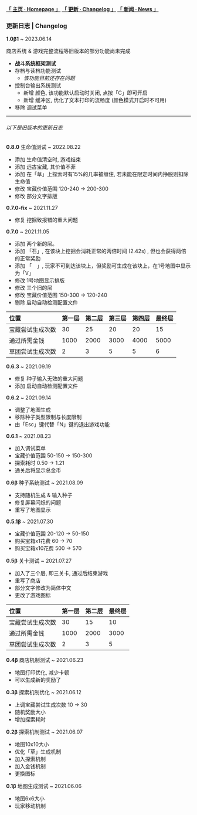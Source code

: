 **[「 主页 · Homepage 」](https://orxnre.github.io/) [「 更新 · Changelog 」](https://orxnre.github.io/c) [「 新闻 · News 」](https://orxnre.github.io/n)**

### 更新日志 | Changelog
**1.0β1** ~ 2023.06.14

商店系统 & 游戏完整流程等旧版本的部分功能尚未完成

* **战斗系统框架测试**
* 存档与读档功能测试
  * *该功能目前还存在问题*
* 控制台输出系统测试
  * 新增 颜色, 该功能默认启动时关闭, 点按「C」即可开启
  * 新增 缓冲区, 优化了文本打印的流畅度 (颜色模式开启时不可用)
* 移除 调试菜单

****

###### 以下是旧版本的更新日志

**0.8.0** 生命值测试 ~ 2022.08.22

* 添加 生命值清空时, 游戏结束
* 添加 远古宝藏, 其价值不菲
* 添加 在「草」上探索时有15%的几率被缠住, 若未能在限定时间内挣脱则扣除生命值
* 修改 宝藏价值范围 120-240 → 200-300
* 修改 部分文字排版

**0.7.0-fix** ~ 2021.11.27

* 修复 挖掘致报错的重大问题

**0.7.0** ~ 2021.11.05

* 添加 两个新的层。
* 添加 「石」, 在该块上挖掘会消耗正常的两倍时间 (2.42s) , 但也会获得两倍的正常奖励
* 添加 「　」, 玩家不可到达该块上，但奖励可生成在该块上，在1号地图中显示为「V」
* 修改 1号地图显示排版
* 修改 三个旧的层
* 修改 宝藏价值范围 150-300 → 120-240
* 剔除 启动自动检测配置文件

| 位置  | 第一层  | 第二层  | 第三层  | 第四层  | 最终层  |
| :------------ | :------------ | :------------ | :------------ | :------------ | :------------ |
| 宝藏尝试生成次数  | 30  | 25  | 20  | 20  | 15  |
| 通过所需金钱  | 1000  | 2000  | 3000  | 4000  | 5000  |
| 草团尝试生成次数  | 2  | 3  | 5  | 5  | 6  |

**0.6.3** ~ 2021.09.19

* 修复 种子输入无效的重大问题
* 添加 启动自动检测配置文件

**0.6.2** ~ 2021.09.14 

* 调整了地图生成
* 移除种子类型限制与长度限制
* 由「Esc」键代替「N」键的退出游戏功能

**0.6.1** ~ 2021.08.23

* 加入调试菜单
* 宝藏价值范围 50-150 → 150-300
* 探索耗时 0.50 → 1.21
* 通关后将显示总金币

**0.6β** 种子系统测试 ~ 2021.08.09

* 支持随机生成 & 输入种子
* 修复屏幕闪烁的问题
* 重写了地图显示

**0.5.1β** ~ 2021.07.30

* 宝藏价值范围 20-120 → 50-150
* 购买宝箱x1花费 60 → 70
* 购买宝箱x10花费 500 → 570

**0.5β** 关卡测试 ~ 2021.07.27

* 加入了三个层, 即三关卡, 通过后结束游戏
* 重写了商店
* 部分文字修改为简体中文
* 更改了游戏图标

| 位置  | 第一层  | 第二层  | 最终层  |
| :------------ | :------------ | :------------ | :------------ |
| 宝藏尝试生成次数  | 30  | 15  | 10  |
| 通过所需金钱  | 1000  | 2000  | 3000  |
| 草团尝试生成次数  | 2  | 3  | 5  |

**0.4β** 商店机制测试 ~ 2021.06.23

* 地图打印优化, 减少卡顿
* 可以生成新的奖励了

**0.3β** 探索机制优化 ~ 2021.06.12

* 上调宝藏尝试生成次数 10 → 30
* 随机奖励大小
* 增加探索耗时

**0.2β** 探索机制测试 ~ 2021.06.07

* 地图10x10大小
* 优化「草」生成机制
* 加入探索机制
* 加入金钱机制
* 更换图标

**0.1β** 地图生成测试 ~ 2021.06.06

* 地图6x6大小
* 玩家移动机制
